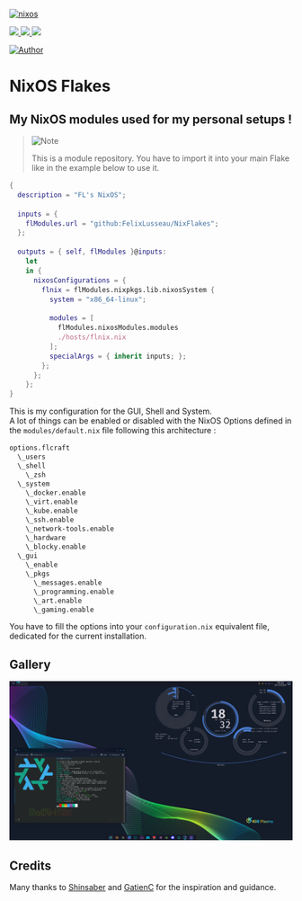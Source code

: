 <a href="https://nixos.org" target="_blank" rel="noreferrer"> <img src="https://upload.wikimedia.org/wikipedia/commons/c/c4/NixOS_logo.svg" alt="nixos" height="40"/>
</a>
<p>
  <a href="https://github.com/FelixLusseau/NixFlakes/">
    <img src="https://img.shields.io/github/repo-size/FelixLusseau/NixFlakes?color=B16286&labelColor=282828&style=for-the-badge&logo=github&logoColor=B16286">
  </a>
  <a href="https://nixos.org">
    <img src="https://img.shields.io/badge/NixOS-unstable-blue.svg?style=for-the-badge&labelColor=282828&logo=NixOS&logoColor=458588&color=458588">
  </a>
  <a href="https://github.com/FelixLusseau/NixFlakes/blob/main/LICENSE">
    <img src="https://img.shields.io/static/v1.svg?style=for-the-badge&label=License&message=MIT&colorA=282828&colorB=98971A&logo=unlicense&logoColor=98971A&"/>
  </a>
</p>

[![Author](https://img.shields.io/badge/author-@FelixLusseau-blue)](https://github.com/FelixLusseau)

# NixOS Flakes

## My NixOS modules used for my personal setups !

> <picture>
>   <source media="(prefers-color-scheme: light)" srcset="https://raw.githubusercontent.com/Mqxx/GitHub-Markdown/main/blockquotes/badge/light-theme/note.svg">
>   <img alt="Note" src="https://raw.githubusercontent.com/Mqxx/GitHub-Markdown/main/blockquotes/badge/dark-theme/note.svg">
> </picture><br>
>
> This is a module repository. You have to import it into your main Flake like in the example below to use it.

```nix
{
  description = "FL's NixOS";

  inputs = {
    flModules.url = "github:FelixLusseau/NixFlakes"; 
  };

  outputs = { self, flModules }@inputs:
    let
    in {
      nixosConfigurations = {
        flnix = flModules.nixpkgs.lib.nixosSystem {
          system = "x86_64-linux";

          modules = [
            flModules.nixosModules.modules
            ./hosts/flnix.nix
          ];
          specialArgs = { inherit inputs; };
        };
      };
    };
}
```

This is my configuration for the GUI, Shell and System.  
A lot of things can be enabled or disabled with the NixOS Options defined in the `modules/default.nix` file following this architecture :
```
options.flcraft
  \_users 
  \_shell
    \_zsh
  \_system
    \_docker.enable
    \_virt.enable
    \_kube.enable
    \_ssh.enable
    \_network-tools.enable
    \_hardware
    \_blocky.enable
  \_gui
    \_enable
    \_pkgs
      \_messages.enable
      \_programming.enable
      \_art.enable
      \_gaming.enable
```
You have to fill the options into your `configuration.nix` equivalent file, dedicated for the current installation.

## Gallery

![image](screenshot.png)

## Credits

Many thanks to [Shinsaber](https://github.com/Shinsaber/nixos-modules) and [GatienC](https://github.com/gatienc/NixFlakes) for the inspiration and guidance.
